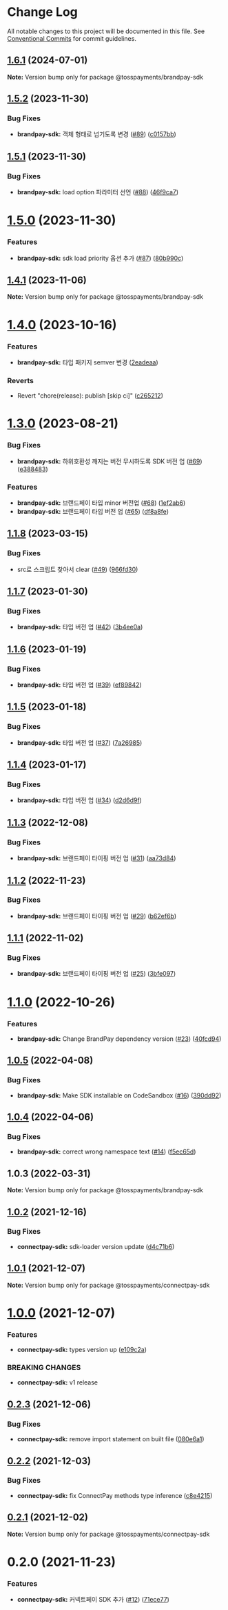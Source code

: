 # Change Log

All notable changes to this project will be documented in this file.
See [Conventional Commits](https://conventionalcommits.org) for commit guidelines.

## [1.6.1](https://github.com/tosspayments/browser-sdk/compare/@tosspayments/brandpay-sdk@1.6.0...@tosspayments/brandpay-sdk@1.6.1) (2024-07-01)

**Note:** Version bump only for package @tosspayments/brandpay-sdk





## [1.5.2](https://github.com/tosspayments/browser-sdk/compare/@tosspayments/brandpay-sdk@1.5.1...@tosspayments/brandpay-sdk@1.5.2) (2023-11-30)


### Bug Fixes

* **brandpay-sdk:** 객체 형태로 넘기도록 변경 ([#89](https://github.com/tosspayments/browser-sdk/issues/89)) ([c0157bb](https://github.com/tosspayments/browser-sdk/commit/c0157bb7cd02932911d5aa8c4224862da2e4ee3f))





## [1.5.1](https://github.com/tosspayments/browser-sdk/compare/@tosspayments/brandpay-sdk@1.5.0...@tosspayments/brandpay-sdk@1.5.1) (2023-11-30)


### Bug Fixes

* **brandpay-sdk:** load option 파라미터 선언 ([#88](https://github.com/tosspayments/browser-sdk/issues/88)) ([46f9ca7](https://github.com/tosspayments/browser-sdk/commit/46f9ca7d8fccdfdae6422ed3dbede2f0f3230210))





# [1.5.0](https://github.com/tosspayments/browser-sdk/compare/@tosspayments/brandpay-sdk@1.4.1...@tosspayments/brandpay-sdk@1.5.0) (2023-11-30)


### Features

* **brandpay-sdk:** sdk load priority 옵션 추가 ([#87](https://github.com/tosspayments/browser-sdk/issues/87)) ([80b990c](https://github.com/tosspayments/browser-sdk/commit/80b990c92d67ece45ef5f4611eab55715d4d92a6))





## [1.4.1](https://github.com/tosspayments/browser-sdk/compare/@tosspayments/brandpay-sdk@1.4.0...@tosspayments/brandpay-sdk@1.4.1) (2023-11-06)

**Note:** Version bump only for package @tosspayments/brandpay-sdk





# [1.4.0](https://github.com/tosspayments/browser-sdk/compare/@tosspayments/brandpay-sdk@1.3.0...@tosspayments/brandpay-sdk@1.4.0) (2023-10-16)


### Features

* **brandpay-sdk:** 타입 패키지 semver 변경 ([2eadeaa](https://github.com/tosspayments/browser-sdk/commit/2eadeaaaa06a5bc2ee5203675a7912caa67d7322))


### Reverts

* Revert "chore(release): publish [skip ci]" ([c265212](https://github.com/tosspayments/browser-sdk/commit/c265212f292a14319d24645d45a6c41b91c6b7e2))





# [1.3.0](https://github.com/tosspayments/browser-sdk/compare/@tosspayments/brandpay-sdk@1.1.8...@tosspayments/brandpay-sdk@1.3.0) (2023-08-21)


### Bug Fixes

* **brandpay-sdk:** 하위호환성 깨지는 버전 무시하도록 SDK 버전 업 ([#69](https://github.com/tosspayments/browser-sdk/issues/69)) ([e388483](https://github.com/tosspayments/browser-sdk/commit/e388483c01c3c9f29c8158731fe24643704e6fdc))


### Features

* **brandpay-sdk:** 브랜드페이 타입 minor 버전업 ([#68](https://github.com/tosspayments/browser-sdk/issues/68)) ([1ef2ab6](https://github.com/tosspayments/browser-sdk/commit/1ef2ab69e821b4c5762ae491ac818cdb94bd8f48))
* **brandpay-sdk:** 브랜드페이 타입 버전 업 ([#65](https://github.com/tosspayments/browser-sdk/issues/65)) ([df8a8fe](https://github.com/tosspayments/browser-sdk/commit/df8a8fe06cd4374ada9481d075f0225837f7844f))





## [1.1.8](https://github.com/tosspayments/browser-sdk/compare/@tosspayments/brandpay-sdk@1.2.0...@tosspayments/brandpay-sdk@1.1.8) (2023-03-15)


### Bug Fixes

* src로 스크립트 찾아서 clear ([#49](https://github.com/tosspayments/browser-sdk/issues/49)) ([966fd30](https://github.com/tosspayments/browser-sdk/commit/966fd301cd5344cbf4a110d2874d1cdf9306c4d2))





## [1.1.7](https://github.com/tosspayments/browser-sdk/compare/@tosspayments/brandpay-sdk@1.1.6...@tosspayments/brandpay-sdk@1.1.7) (2023-01-30)


### Bug Fixes

* **brandpay-sdk:** 타입 버전 업 ([#42](https://github.com/tosspayments/browser-sdk/issues/42)) ([3b4ee0a](https://github.com/tosspayments/browser-sdk/commit/3b4ee0a5abd76b8bf2e7157212b66b72a907280e))





## [1.1.6](https://github.com/tosspayments/browser-sdk/compare/@tosspayments/brandpay-sdk@1.1.5...@tosspayments/brandpay-sdk@1.1.6) (2023-01-19)


### Bug Fixes

* **brandpay-sdk:** 타입 버전 업 ([#39](https://github.com/tosspayments/browser-sdk/issues/39)) ([ef89842](https://github.com/tosspayments/browser-sdk/commit/ef89842766ca18aab527dc3db26bcf9f98ae2802))





## [1.1.5](https://github.com/tosspayments/browser-sdk/compare/@tosspayments/brandpay-sdk@1.1.4...@tosspayments/brandpay-sdk@1.1.5) (2023-01-18)


### Bug Fixes

* **brandpay-sdk:** 타입 버전 업 ([#37](https://github.com/tosspayments/browser-sdk/issues/37)) ([7a26985](https://github.com/tosspayments/browser-sdk/commit/7a26985d9981c8772d957af886dc24bc9888de6f))





## [1.1.4](https://github.com/tosspayments/browser-sdk/compare/@tosspayments/brandpay-sdk@1.1.3...@tosspayments/brandpay-sdk@1.1.4) (2023-01-17)


### Bug Fixes

* **brandpay-sdk:** 타입 버전 업 ([#34](https://github.com/tosspayments/browser-sdk/issues/34)) ([d2d6d9f](https://github.com/tosspayments/browser-sdk/commit/d2d6d9f12bd0a4d6fe14ab8ff8a8f0917ccf9e3d))





## [1.1.3](https://github.com/tosspayments/browser-sdk/compare/@tosspayments/brandpay-sdk@1.1.2...@tosspayments/brandpay-sdk@1.1.3) (2022-12-08)


### Bug Fixes

* **brandpay-sdk:** 브랜드페이 타이핑 버전 업 ([#31](https://github.com/tosspayments/browser-sdk/issues/31)) ([aa73d84](https://github.com/tosspayments/browser-sdk/commit/aa73d841e250a8fb5d53ca808938ebb0727ec4ff))





## [1.1.2](https://github.com/tosspayments/browser-sdk/compare/@tosspayments/brandpay-sdk@1.1.1...@tosspayments/brandpay-sdk@1.1.2) (2022-11-23)


### Bug Fixes

* **brandpay-sdk:** 브랜드페이 타이핑 버전 업 ([#29](https://github.com/tosspayments/browser-sdk/issues/29)) ([b62ef6b](https://github.com/tosspayments/browser-sdk/commit/b62ef6b71ab5299389b1a9f44333be60a917fd35))





## [1.1.1](https://github.com/tosspayments/browser-sdk/compare/@tosspayments/brandpay-sdk@1.1.0...@tosspayments/brandpay-sdk@1.1.1) (2022-11-02)


### Bug Fixes

* **brandpay-sdk:** 브랜드페이 타이핑 버전 업 ([#25](https://github.com/tosspayments/browser-sdk/issues/25)) ([3bfe097](https://github.com/tosspayments/browser-sdk/commit/3bfe09722d96db788048dd78b835bf62265b1b71))





# [1.1.0](https://github.com/tosspayments/browser-sdk/compare/@tosspayments/brandpay-sdk@1.0.5...@tosspayments/brandpay-sdk@1.1.0) (2022-10-26)


### Features

* **brandpay-sdk:** Change BrandPay dependency version ([#23](https://github.com/tosspayments/browser-sdk/issues/23)) ([40fcd94](https://github.com/tosspayments/browser-sdk/commit/40fcd94a569da8907ec6c3636d8004e7fd391aa2))





## [1.0.5](https://github.com/tosspayments/browser-sdk/compare/@tosspayments/brandpay-sdk@1.0.4...@tosspayments/brandpay-sdk@1.0.5) (2022-04-08)


### Bug Fixes

* **brandpay-sdk:** Make SDK installable on CodeSandbox ([#16](https://github.com/tosspayments/browser-sdk/issues/16)) ([390dd92](https://github.com/tosspayments/browser-sdk/commit/390dd923550cd760cd0156988f82de78ee339b9a))





## [1.0.4](https://github.com/tosspayments/browser-sdk/compare/@tosspayments/brandpay-sdk@1.0.3...@tosspayments/brandpay-sdk@1.0.4) (2022-04-06)


### Bug Fixes

* **brandpay-sdk:** correct wrong namespace text ([#14](https://github.com/tosspayments/browser-sdk/issues/14)) ([f5ec65d](https://github.com/tosspayments/browser-sdk/commit/f5ec65dad50fdde1491b8ce6a3cafca22bdede29))





## 1.0.3 (2022-03-31)

**Note:** Version bump only for package @tosspayments/brandpay-sdk





## [1.0.2](https://github.com/tosspayments/browser-sdk/compare/@tosspayments/connectpay-sdk@1.0.1...@tosspayments/connectpay-sdk@1.0.2) (2021-12-16)


### Bug Fixes

* **connectpay-sdk:** sdk-loader version update ([d4c71b6](https://github.com/tosspayments/browser-sdk/commit/d4c71b6cc5dc17399aa7c1de83acb8e5b3bd7f96))





## [1.0.1](https://github.com/tosspayments/browser-sdk/compare/@tosspayments/connectpay-sdk@1.0.0...@tosspayments/connectpay-sdk@1.0.1) (2021-12-07)

**Note:** Version bump only for package @tosspayments/connectpay-sdk





# [1.0.0](https://github.com/tosspayments/browser-sdk/compare/@tosspayments/connectpay-sdk@0.2.3...@tosspayments/connectpay-sdk@1.0.0) (2021-12-07)


### Features

* **connectpay-sdk:** types version up ([e109c2a](https://github.com/tosspayments/browser-sdk/commit/e109c2a065a212faec8f2da3983c1dce98ed3165))


### BREAKING CHANGES

* **connectpay-sdk:** v1 release





## [0.2.3](https://github.com/tosspayments/browser-sdk/compare/@tosspayments/connectpay-sdk@0.2.2...@tosspayments/connectpay-sdk@0.2.3) (2021-12-06)


### Bug Fixes

* **connectpay-sdk:** remove import statement on built file ([080e6a1](https://github.com/tosspayments/browser-sdk/commit/080e6a142333d277226bf2fcbce4e9c118cdb3ec))





## [0.2.2](https://github.com/tosspayments/browser-sdk/compare/@tosspayments/connectpay-sdk@0.2.1...@tosspayments/connectpay-sdk@0.2.2) (2021-12-03)


### Bug Fixes

* **connectpay-sdk:** fix ConnectPay methods type inference ([c8e4215](https://github.com/tosspayments/browser-sdk/commit/c8e4215b9d25cd7677a1eae13f247112b5c27cd5))





## [0.2.1](https://github.com/tosspayments/browser-sdk/compare/@tosspayments/connectpay-sdk@0.2.0...@tosspayments/connectpay-sdk@0.2.1) (2021-12-02)

**Note:** Version bump only for package @tosspayments/connectpay-sdk





# 0.2.0 (2021-11-23)


### Features

* **connectpay-sdk:** 커넥트페이 SDK 추가  ([#12](https://github.com/tosspayments/browser-sdk/issues/12)) ([71ece77](https://github.com/tosspayments/browser-sdk/commit/71ece777b2f7becf0b38db826d160b2fce8d088b))
